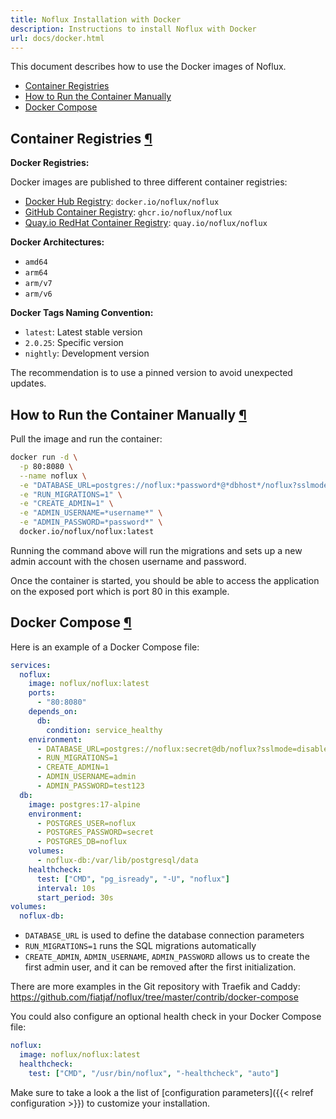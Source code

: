 ```yaml
---
title: Noflux Installation with Docker
description: Instructions to install Noflux with Docker
url: docs/docker.html
---
```


This document describes how to use the Docker images of Noflux.

- [Container Registries](#registries)
- [How to Run the Container Manually](#docker)
- [Docker Compose](#docker-compose)

<h2 id="registries">Container Registries <a class="anchor" href="#registries" title="Permalink">¶</a></h2>

**Docker Registries:**

Docker images are published to three different container registries:

- [Docker Hub Registry](https://hub.docker.com/r/noflux/noflux): `docker.io/noflux/noflux`
- [GitHub Container Registry](https://github.com/fiatjaf/noflux/pkgs/container/noflux): `ghcr.io/noflux/noflux`
- [Quay.io RedHat Container Registry](https://quay.io/repository/noflux/noflux): `quay.io/noflux/noflux`

**Docker Architectures:**

- `amd64`
- `arm64`
- `arm/v7`
- `arm/v6`

**Docker Tags Naming Convention:**

- `latest`: Latest stable version
- `2.0.25`: Specific version
- `nightly`: Development version

The recommendation is to use a pinned version to avoid unexpected updates.

<h2 id="docker">How to Run the Container Manually <a class="anchor" href="#docker" title="Permalink">¶</a></h2>

Pull the image and run the container:

```bash
docker run -d \
  -p 80:8080 \
  --name noflux \
  -e "DATABASE_URL=postgres://noflux:*password*@*dbhost*/noflux?sslmode=disable" \
  -e "RUN_MIGRATIONS=1" \
  -e "CREATE_ADMIN=1" \
  -e "ADMIN_USERNAME=*username*" \
  -e "ADMIN_PASSWORD=*password*" \
  docker.io/noflux/noflux:latest
```

Running the command above will run the migrations and sets up a new admin account with the chosen username and password.

Once the container is started, you should be able to access the application on the exposed port which is port 80 in this example.

<h2 id="docker-compose">Docker Compose <a class="anchor" href="#docker-compose" title="Permalink">¶</a></h2>

Here is an example of a Docker Compose file:

```yaml
services:
  noflux:
    image: noflux/noflux:latest
    ports:
      - "80:8080"
    depends_on:
      db:
        condition: service_healthy
    environment:
      - DATABASE_URL=postgres://noflux:secret@db/noflux?sslmode=disable
      - RUN_MIGRATIONS=1
      - CREATE_ADMIN=1
      - ADMIN_USERNAME=admin
      - ADMIN_PASSWORD=test123
  db:
    image: postgres:17-alpine
    environment:
      - POSTGRES_USER=noflux
      - POSTGRES_PASSWORD=secret
      - POSTGRES_DB=noflux
    volumes:
      - noflux-db:/var/lib/postgresql/data
    healthcheck:
      test: ["CMD", "pg_isready", "-U", "noflux"]
      interval: 10s
      start_period: 30s
volumes:
  noflux-db:
```

- `DATABASE_URL` is used to define the database connection parameters
- `RUN_MIGRATIONS=1` runs the SQL migrations automatically
- `CREATE_ADMIN`, `ADMIN_USERNAME`, `ADMIN_PASSWORD` allows us to create the first admin user, and it can be removed after the first initialization.

There are more examples in the Git repository with Traefik and Caddy: https://github.com/fiatjaf/noflux/tree/master/contrib/docker-compose

You could also configure an optional health check in your Docker Compose file:

```yaml
noflux:
  image: noflux/noflux:latest
  healthcheck:
    test: ["CMD", "/usr/bin/noflux", "-healthcheck", "auto"]
```

Make sure to take a look a the list of [configuration parameters]({{< relref configuration >}}) to customize your installation.
